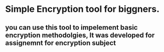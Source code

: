 # Simple Encryption tool for biggners.
## you can use this tool to impelement basic encryption methodolgies, It was developed for assignemnt for encryption subject
